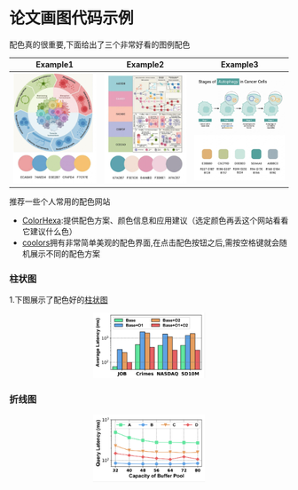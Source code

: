 # 论文画图代码示例

配色真的很重要,下面给出了三个非常好看的图例配色

|Example1|Example2|Example3|
|-|-|-|
|<img src="fig_example1.png" style="max-width: 100%; height: auto;">|<img src="fig_example2.png" style="max-width: 100%; height: auto;">|<img src="fig_example3.png" style="max-width: 100%; height: auto;">|

推荐一些个人常用的配色网站
- [ColorHexa](https://www.colorhexa.com):提供配色方案、颜色信息和应用建议（选定颜色再丢这个网站看看它建议什么色）
- [coolors](https://coolors.co/)拥有非常简单美观的配色界面,在点击配色按钮之后,需按空格键就会随机展示不同的配色方案


### 柱状图
1.下图展示了配色好的[柱状图](/bar_figure+.ipynb)
<center class ='img'>
<img title="bar_example" src="bar_example.png" width="40%">
</center>



### 折线图
<center class ='img'>
<img title="line_example" src="line_figure.png" width="40%">
</center>
